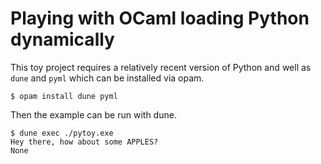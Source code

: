 # Playing with OCaml loading Python dynamically

This toy project requires a relatively recent version of Python and well as
`dune` and `pyml` which can be installed via opam.
```
$ opam install dune pyml
```

Then the example can be run with dune.
```
$ dune exec ./pytoy.exe
Hey there, how about some APPLES?
None
```
